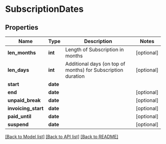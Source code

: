 # SubscriptionDates

## Properties
Name | Type | Description | Notes
------------ | ------------- | ------------- | -------------
**len_months** | **int** | Length of Subscription in months | [optional] 
**len_days** | **int** | Additional days (on top of months) for Subscription duration | [optional] 
**start** | **date** |  | 
**end** | **date** |  | [optional] 
**unpaid_break** | **date** |  | [optional] 
**invoicing_start** | **date** |  | [optional] 
**paid_until** | **date** |  | [optional] 
**suspend** | **date** |  | [optional] 

[[Back to Model list]](../README.md#documentation-for-models) [[Back to API list]](../README.md#documentation-for-api-endpoints) [[Back to README]](../README.md)


